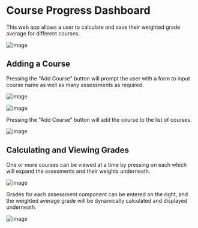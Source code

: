# Course Progress Dashboard
This web app allows a user to calculate and save their weighted grade average for different courses.

![image](https://user-images.githubusercontent.com/19580530/168024792-b9fb2de0-69e5-475e-a86f-e162f9243064.png)

## Adding a Course
Pressing the "Add Course" button will prompt the user with a form to input course name as well as many assessments as required.

![image](https://user-images.githubusercontent.com/19580530/168025639-d71d4419-dfcf-48a1-bac0-283efa9aa3e8.png)

![image](https://user-images.githubusercontent.com/19580530/168027501-93ef52ec-b3e1-4733-9281-92b4c00672ec.png)

Pressing the "Add Course" button will add the course to the list of courses.

![image](https://user-images.githubusercontent.com/19580530/168027701-5495b799-06dd-4eb0-af4c-276b5e401392.png)

## Calculating and Viewing Grades

One or more courses can be viewed at a time by pressing on each which will expand the assesments and their weights underneath.

![image](https://user-images.githubusercontent.com/19580530/168027784-ccaaa5ea-3741-4960-8dde-bcf4d7951b3f.png)

Grades for each assessment component can be entered on the right, and the weighted average grade will be dynamically calculated and displayed underneath.

![image](https://user-images.githubusercontent.com/19580530/168028164-7bc0d2ca-bf27-47d7-ae78-cc309fd0740d.png)
